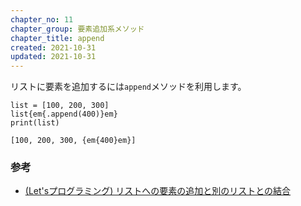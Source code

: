 ```yaml
---
chapter_no: 11
chapter_group: 要素追加系メソッド
chapter_title: append
created: 2021-10-31
updated: 2021-10-31
---
```

リストに要素を追加するには`append`メソッドを利用します。
```
list = [100, 200, 300]
list{em{.append(400)}em}
print(list)
```
```output
[100, 200, 300, {em{400}em}]
```

### 参考
- [(Let'sプログラミング) リストへの要素の追加と別のリストとの結合](https://www.javadrive.jp/python/list/index6.html)
